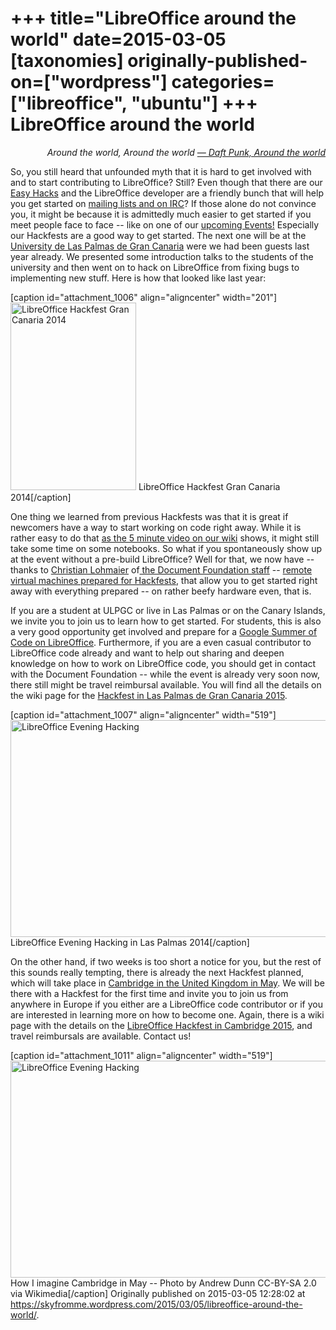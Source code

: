 +++
title="LibreOffice around the world"
date=2015-03-05
[taxonomies]
originally-published-on=["wordpress"]
categories=["libreoffice", "ubuntu"]
+++
LibreOffice around the world
============================

<p style="text-align:right;"><em>Around the world, Around the world</em>
<a href="https://www.youtube.com/watch?v=s9MszVE7aR4"><em> — Daft Punk, Around the world</em></a></p>
<p style="text-align:left;">So, you still heard that unfounded myth that it is hard to get involved with and to start contributing to LibreOffice? Still? Even though that there are our <a href="https://wiki.documentfoundation.org/Development/Easy_Hacks">Easy Hacks</a> and the LibreOffice developer are a friendly bunch that will help you get started on <a href="http://www.libreoffice.org/community/developers/">mailing lists and on IRC</a>? If those alone do not convince you, it might be because it is admittedly much easier to get started if you meet people face to face -- like on one of our <a href="https://wiki.documentfoundation.org/Events">upcoming Events!</a> Especially our Hackfests are a good way to get started. The next one will be at the <a href="http://ulpgc.es/">University de Las Palmas de Gran Canaria</a> were we had been guests last year already. We presented some introduction talks to the students of the university and then went on to hack on LibreOffice from fixing bugs to implementing new stuff. Here is how that looked like last year:</p>


[caption id="attachment_1006" align="aligncenter" width="201"]<a href="https://skyfromme.files.wordpress.com/2015/03/dsc08467.jpg"><img class="size-medium wp-image-1006" src="https://skyfromme.files.wordpress.com/2015/03/dsc08467.jpg?w=201" alt="LibreOffice Hackfest Gran Canaria 2014" width="201" height="300" /></a> LibreOffice Hackfest Gran Canaria 2014[/caption]
<p style="text-align:left;">One thing we learned from previous Hackfests was that it is great if newcomers have a way to start working on code right away. While it is rather easy to do that <a href="https://wiki.documentfoundation.org/Development/BuildingOnLinux#First_Build_Video_Tutorial">as the 5 minute video on our wiki</a> shows, it might still take some time on some notebooks. So what if you spontaneously show up at the event without a pre-build LibreOffice? Well for that, we now have -- thanks to <a href="http://blog.documentfoundation.org/2014/12/24/behind-the-scenes-at-tdf-release-engineering/">Christian Lohmaier</a> of<a href="http://www.documentfoundation.org/foundation/staff/"> the Document Foundation staff</a> -- <a href="https://wiki.documentfoundation.org/Hackfests/VMs/Using_a_VM">remote virtual machines prepared for Hackfests</a>, that allow you to get started right away with everything prepared -- on rather beefy hardware even, that is.</p>
<p style="text-align:left;">If you are a student at ULPGC or live in Las Palmas or on the Canary Islands, we invite you to join us to learn how to get started. For students, this is also a very good opportunity get involved and prepare for a <a href="https://wiki.documentfoundation.org/Development/GSoC">Google Summer of Code on LibreOffice</a>. Furthermore, if you are a even casual contributor to LibreOffice code already and want to help out sharing and deepen knowledge on how to work on LibreOffice code, you should get in contact with the Document Foundation -- while the event is already very soon now, there still might be travel reimbursal available. You will find all the details on the wiki page for the <a href="https://wiki.documentfoundation.org/Hackfest/GranCanaria2015">Hackfest in Las Palmas de Gran Canaria 2015</a>.</p>


[caption id="attachment_1007" align="aligncenter" width="519"]<a href="https://skyfromme.files.wordpress.com/2015/03/dsc08470.jpg"><img class="wp-image-1007 size-large" src="https://skyfromme.files.wordpress.com/2015/03/dsc08470.jpg?w=519" alt="LibreOffice Evening Hacking" width="519" height="347" /></a> LibreOffice Evening Hacking in Las Palmas 2014[/caption]
<p style="text-align:left;">On the other hand, if two weeks is too short a notice for you, but the rest of this sounds really tempting, there is already the next Hackfest planned, which will take place in <a href="https://wiki.documentfoundation.org/Hackfest/Cambridge2015">Cambridge in the United Kingdom in May</a>. We will be there with a Hackfest for the first time and invite you to join us from anywhere in Europe if you either are a LibreOffice code contributor or if you are interested in learning more on how to become one. Again, there is a wiki page with the details on the <a href="https://wiki.documentfoundation.org/Hackfest/Cambridge2015">LibreOffice Hackfest in Cambridge 2015</a>, and travel reimbursals are available. Contact us!</p>

[caption id="attachment_1011" align="aligncenter" width="519"]<a href="https://skyfromme.files.wordpress.com/2015/03/kingscollegechapelwest.jpg"><img class="size-large wp-image-1011" src="https://skyfromme.files.wordpress.com/2015/03/kingscollegechapelwest.jpg?w=519" alt="LibreOffice Evening Hacking" width="519" height="347" /></a> How I imagine Cambridge in May -- Photo by Andrew Dunn CC-BY-SA 2.0 via Wikimedia[/caption]
Originally published on 2015-03-05 12:28:02 at https://skyfromme.wordpress.com/2015/03/05/libreoffice-around-the-world/.
